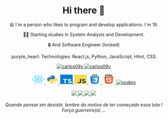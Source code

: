 <!--
**carlos09v/carlos09v** is a ✨ _special_ ✨ repository because its `README.md` (this file) appears on your GitHub profile.--!>

<div align="center">
  <h1>Hi there 👋</h1>
  <p>😃 I´m a person who likes to program and develop applications. I´m 19.</p>
  <p>👨‍🎓 Starting studies in System Analysis and Development.</p>
  <p>🔒 And Software Engineer (locked)</p>
  <p>:purple_heart: Technologies: React.js, Python, JavaScript, Html, CSS.</p>
</div>

<!-- GitHub Stats --!>
<div align="center">
  <a href="https://github.com/carlos09v">
    <img src="https://github-readme-stats.vercel.app/api?username=carlos09v&show_icons=true&locale=pt-br&theme=outrun" alt="carlos09v" height= "170em">
    <img src="https://github-readme-stats.vercel.app/api/top-langs?username=carlos09v&show_icons=true&locale=pt-br&layout=compact&theme=outrun" alt="carlos09v" height= "170em">
  </a>
</div>

<div align="center"><br>
  <a href="https://reactjs.org/" target="_blank"> 
    <img height="30" width="40" src="https://raw.githubusercontent.com/devicons/devicon/master/icons/react/react-original.svg" alt='react'> 
  </a>
  <a href="https://www.python.org" target="_blank"> 
    <img src="https://raw.githubusercontent.com/devicons/devicon/master/icons/python/python-original.svg" alt="python" width="40" height="30"> 
  </a>
  <a href="https://www.typescriptlang.org/" target="_blank"> 
    <img alt="ts" height="30" width="40" src="https://raw.githubusercontent.com/devicons/devicon/master/icons/typescript/typescript-plain.svg">
  </a>
  <a href="https://developer.mozilla.org/en-US/docs/Web/JavaScript" target="_blank"> 
    <img src="https://raw.githubusercontent.com/devicons/devicon/master/icons/javascript/javascript-original.svg" alt="javascript" width="40" height="30"/> 
  </a>
  <a href="https://www.w3schools.com/css/" target="_blank"> 
    <img src="https://raw.githubusercontent.com/devicons/devicon/master/icons/css3/css3-original-wordmark.svg" alt="css3" width="40" height="30"/> 
  </a>
  <a href="https://www.w3.org/html/" target="_blank"> 
  <img src="https://raw.githubusercontent.com/devicons/devicon/master/icons/html5/html5-original-wordmark.svg" alt="html5" width="40" height="30"/>
  </a>
  <a href="https://nodejs.org/en/" target="_blank"> 
    <img alt="nodejs" height="30" width="40" src="https://cdn.worldvectorlogo.com/logos/nodejs-icon.svg"> 
  </a>
</div>

<div align="center"><br>
  <a href="https://instagram.com/carlos09v" target="_blank">
    <img src="https://img.shields.io/badge/-Instagram-%23E4405F?style=for-the-badge&logo=instagram&logoColor=white" target="_blank">
  </a>
  <a href="https://linkedin.com/in/carlos09v" target="blank">
    <img src="https://img.shields.io/badge/-LinkedIn-%230077B5?style=for-the-badge&amp;logo=linkedin&amp;logoColor=white">
  </a>
  <a href="https://github.com/carlos09v" target="blank">
  <img src="https://img.shields.io/badge/github-%23100000.svg?&amp;style=for-the-badge&amp;logo=github&amp;logoColor=white&amp">
  </a>
  <a href="mailto: carlos09v@gmail.com" target="blank">
  <img src="https://img.shields.io/badge/-Gmail-%23EA4335?style=for-the-badge&amp;logo=gmail&amp;logoColor=white">
  </a><br><br>
  
  <i>Quando pensar em desistir, lembre do motivo de ter começado essa luta ! Força guerreiro(a) ...</i>
</div>
 
<!--
<h2>Total de visitas no perfil 🤔</h2>
 <p align="center"> <img src="https://komarev.com/ghpvc/?username=carlos09v&label=Profile%20views&color=0e75b6&style=flat" alt="carlos09v" width="130"/> </p>
--!>
